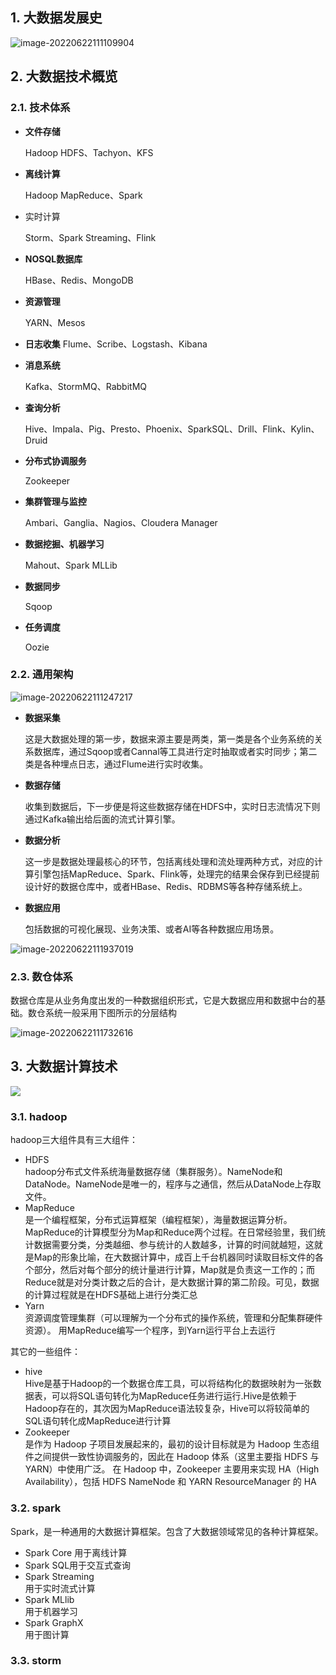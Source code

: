 ## 1. 大数据发展史

![image-20220622111109904](image-20220622111109904.png) 

## 2. 大数据技术概览

### 2.1. 技术体系

* **文件存储**

  Hadoop HDFS、Tachyon、KFS

* **离线计算**

  Hadoop MapReduce、Spark

* 实时计算

  Storm、Spark Streaming、Flink

* **NOSQL数据库**

  HBase、Redis、MongoDB

* **资源管理**

  YARN、Mesos

* **日志收集**
  Flume、Scribe、Logstash、Kibana

* **消息系统**

  Kafka、StormMQ、RabbitMQ

* **查询分析**

  Hive、Impala、Pig、Presto、Phoenix、SparkSQL、Drill、Flink、Kylin、Druid

* **分布式协调服务**

  Zookeeper

* **集群管理与监控**

  Ambari、Ganglia、Nagios、Cloudera Manager

* **数据挖掘、机器学习**

  Mahout、Spark MLLib

* **数据同步**

  Sqoop

* **任务调度**

  Oozie

### 2.2. 通用架构

![image-20220622111247217](image-20220622111247217.png) 

* **数据采集**

  这是大数据处理的第一步，数据来源主要是两类，第一类是各个业务系统的关系数据库，通过Sqoop或者Cannal等工具进行定时抽取或者实时同步；第二类是各种埋点日志，通过Flume进行实时收集。

* **数据存储**

  收集到数据后，下一步便是将这些数据存储在HDFS中，实时日志流情况下则通过Kafka输出给后面的流式计算引擎。

* **数据分析**

  这一步是数据处理最核心的环节，包括离线处理和流处理两种方式，对应的计算引擎包括MapReduce、Spark、Flink等，处理完的结果会保存到已经提前设计好的数据仓库中，或者HBase、Redis、RDBMS等各种存储系统上。

* **数据应用**

  包括数据的可视化展现、业务决策、或者AI等各种数据应用场景。

![image-20220622111937019](image-20220622111937019.png) 



### 2.3. 数仓体系

数据仓库是从业务角度出发的一种数据组织形式，它是大数据应用和数据中台的基础。数仓系统一般采用下图所示的分层结构

![image-20220622111732616](image-20220622111732616.png) 



## 3. 大数据计算技术
![](大数据处理模式对比.png)
### 3.1. hadoop
hadoop三大组件具有三大组件： 
* HDFS  
  hadoop分布式文件系统海量数据存储（集群服务）。NameNode和DataNode。NameNode是唯一的，程序与之通信，然后从DataNode上存取文件。
* MapReduce  
  是一个编程框架，分布式运算框架（编程框架），海量数据运算分析。  
  MapReduce的计算模型分为Map和Reduce两个过程。在日常经验里，我们统计数据需要分类，分类越细、参与统计的人数越多，计算的时间就越短，这就是Map的形象比喻，在大数据计算中，成百上千台机器同时读取目标文件的各个部分，然后对每个部分的统计量进行计算，Map就是负责这一工作的；而Reduce就是对分类计数之后的合计，是大数据计算的第二阶段。可见，数据的计算过程就是在HDFS基础上进行分类汇总
* Yarn   
  资源调度管理集群（可以理解为一个分布式的操作系统，管理和分配集群硬件资源）。
   用MapReduce编写一个程序，到Yarn运行平台上去运行     

其它的一些组件：
* hive  
  Hive是基于Hadoop的一个数据仓库工具，可以将结构化的数据映射为一张数据表，可以将SQL语句转化为MapReduce任务进行运行.Hive是依赖于Hadoop存在的，其次因为MapReduce语法较复杂，Hive可以将较简单的SQL语句转化成MapReduce进行计算  
* Zookeeper    
  是作为 Hadoop 子项目发展起来的，最初的设计目标就是为 Hadoop 生态组件之间提供一致性协调服务的，因此在 Hadoop 体系（这里主要指 HDFS 与 YARN）中使用广泛。 在 Hadoop 中，Zookeeper 主要用来实现 HA（High Availability），包括 HDFS NameNode 和 YARN ResourceManager 的 HA
### 3.2. spark  
 Spark，是一种通用的大数据计算框架。包含了大数据领域常见的各种计算框架。  
* Spark Core
  用于离线计算
* Spark SQL用于交互式查询
* Spark Streaming  
  用于实时流式计算
* Spark MLlib  
  用于机器学习   
* Spark GraphX  
  用于图计算  
  
 ### 3.3. storm  


